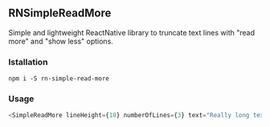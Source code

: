 ## RNSimpleReadMore
Simple and lightweight ReactNative library to truncate text lines with "read more" and "show less" options.

### Istallation
```
npm i -S rn-simple-read-more
```


### Usage

```javascript
<SimpleReadMore lineHeight={18} numberOfLines={3} text="Really long text...." />
```
